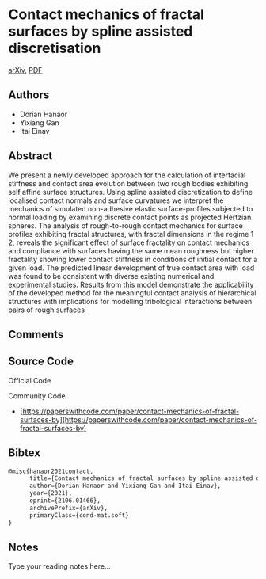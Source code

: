 
# Contact mechanics of fractal surfaces by spline assisted discretisation

[arXiv](https://arxiv.org/abs/2106.01466), [PDF](https://arxiv.org/pdf/2106.01466.pdf)

## Authors

- Dorian Hanaor
- Yixiang Gan
- Itai Einav

## Abstract

We present a newly developed approach for the calculation of interfacial stiffness and contact area evolution between two rough bodies exhibiting self affine surface structures. Using spline assisted discretization to define localised contact normals and surface curvatures we interpret the mechanics of simulated non-adhesive elastic surface-profiles subjected to normal loading by examining discrete contact points as projected Hertzian spheres. The analysis of rough-to-rough contact mechanics for surface profiles exhibiting fractal structures, with fractal dimensions in the regime 1 2, reveals the significant effect of surface fractality on contact mechanics and compliance with surfaces having the same mean roughness but higher fractality showing lower contact stiffness in conditions of initial contact for a given load. The predicted linear development of true contact area with load was found to be consistent with diverse existing numerical and experimental studies. Results from this model demonstrate the applicability of the developed method for the meaningful contact analysis of hierarchical structures with implications for modelling tribological interactions between pairs of rough surfaces

## Comments



## Source Code

Official Code



Community Code

- [https://paperswithcode.com/paper/contact-mechanics-of-fractal-surfaces-by](https://paperswithcode.com/paper/contact-mechanics-of-fractal-surfaces-by)

## Bibtex

```tex
@misc{hanaor2021contact,
      title={Contact mechanics of fractal surfaces by spline assisted discretisation}, 
      author={Dorian Hanaor and Yixiang Gan and Itai Einav},
      year={2021},
      eprint={2106.01466},
      archivePrefix={arXiv},
      primaryClass={cond-mat.soft}
}
```

## Notes

Type your reading notes here...

